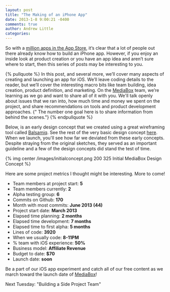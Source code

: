 ```yaml
---
layout: post
title: "The Making of an iPhone App"
date: 2013-1-8 9:00:21 -0400
comments: true
author: Andrew Little
categories: 
---
```


So with a [million apps in the App Store](http://www.theverge.com/2013/10/22/4866302/apple-announces-1-million-apps-in-the-app-store), it’s clear that a lot of people out there already know how to build an iPhone app. However, if you enjoy an inside look at product creation or you have an app idea and aren’t sure where to start, then this series of posts may be interesting to you.

{% pullquote %}
In this post, and several more, we’ll cover many aspects of creating and launching an app for iOS. We’ll leave coding details to the reader, but we’ll cover the interesting macro bits like team building, idea creation, product definition, and marketing. On the [MediaBox](http://mediaboxapp.ca) team, we’re learning as we go and want to share all of it with you. We'll talk openly about issues that we ran into, how much time and money we spent on the project, and share recommendations on tools and product development approaches. {" The number one goal here is to share information from behind the scenes."}
{% endpullquote %}

Below, is an early design concept that we created using a great wireframing tool called [Balsamiq](http://balsamiq.com/). See the rest of the very basic design concept [here](https://projects.invisionapp.com/share/HAEGQ7UT#/screens/6997123?maintainScrollPosition=false). When we launch, you'll see how far we deviated from these early concepts. Despite straying from the original sketches, they served as an important guideline and a few of the design concepts did stand the test of time.

{% img center /images/initialconcept.png 200 325 Initial MediaBox Design Concept %}

Here are some project metrics I thought might be interesting. More to come!

   + Team members at project start: **5**
   + Team members currently: **2**
   + Alpha testing group: **6**
   + Commits on Github: **170**
   + Month with most commits: **June 2013 (44)**
   + Project start date: **March 2013**
   + Elapsed time planning: **2 months**
   + Elapsed time development: **7 months**
   + Elapsed time to first alpha: **5 months**
   + Lines of code: **3920**
   + When we usually code: **8-11PM**
   + % team with iOS experience: **50%**
   + Business model: **Affiliate Revenue**
   + Budget to date: **$70**
   + Launch date: **soon**


Be a part of our iOS app experiment and catch all of our free content as we march toward the launch date of [MediaBox](http://mediaboxapp.ca)!

Next Tuesday: "Building a Side Project Team"
